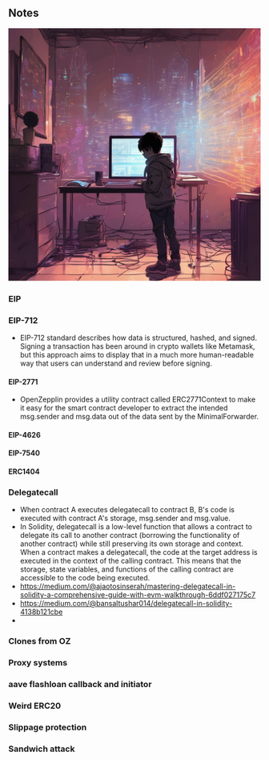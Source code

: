 ## Notes
![alt text](image.png)


### EIP


### EIP-712

- EIP-712 standard describes how data is structured, hashed, and signed. Signing a transaction has been around in crypto wallets like Metamask, but this approach aims to display that in a much more human-readable way that users can understand and review before signing.


#### EIP-2771 

- OpenZepplin provides a utility contract called ERC2771Context to make it easy for the smart contract developer to extract the intended msg.sender and msg.data out of the data sent by the MinimalForwarder.


#### EIP-4626

#### EIP-7540



#### ERC1404



### Delegatecall

- When contract A executes delegatecall to contract B, B's code is executed with contract A's storage, msg.sender and msg.value.
- In Solidity, delegatecall is a low-level function that allows a contract to delegate its call to another contract (borrowing the functionality of another contract) while still preserving its own storage and context. When a contract makes a delegatecall, the code at the target address is executed in the context of the calling contract. This means that the storage, state variables, and functions of the calling contract are accessible to the code being executed.
- https://medium.com/@ajaotosinserah/mastering-delegatecall-in-solidity-a-comprehensive-guide-with-evm-walkthrough-6ddf027175c7
- https://medium.com/@bansaltushar014/delegatecall-in-solidity-4138b121cbe
- 

### Clones from OZ


### Proxy systems


### aave flashloan callback and initiator


### Weird ERC20

### Slippage protection

### Sandwich attack